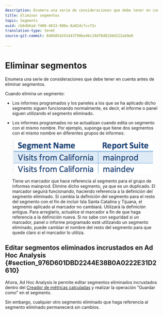 ```yaml
---
description: Enumera una serie de consideraciones que debe tener en cuenta antes de eliminar segmentos.
title: Eliminar segmentos
topic: Segments
uuid: cb6db6ad-f400-4633-900a-8a02dcfccf2c
translation-type: tm+mt
source-git-commit: 8d6685d241443798be46c19d70d8150d222ab9e8

---
```



# Eliminar segmentos

Enumera una serie de consideraciones que debe tener en cuenta antes de eliminar segmentos.

Cuando elimina un segmento:

* Los informes programados y los paneles a los que se ha aplicado dicho segmento siguen funcionando normalmente, es decir, el informe o panel siguen utilizando el segmento eliminado.
* Los informes programados no se actualizan cuando edita un segmento con el mismo nombre. Por ejemplo, suponga que tiene dos segmentos con el mismo nombre en diferentes grupos de informes:

   ![](assets/duplicate_seg_names.png)

   Tiene un marcador que hace referencia al segmento para el grupo de informes mainprod. Elimine dicho segmento, ya que es un duplicado. El marcador seguirá funcionando, haciendo referencia a la definición del segmento eliminado. Si cambia la definición del segmento para el resto del segmento con el fin de incluir Isla Santa Catalina y Tijuana, el segmento aplicado al marcador no cambiará. Utilizará la definición antigua. Para arreglarlo, actualice el marcador a fin de que haga referencia a la definición nueva. Si no sabe con seguridad si un marcador, panel o informe programado esté utilizando un segmento eliminado, puede cambiar el nombre del resto del segmento para que quede claro si el marcador lo utiliza.

## Editar segmentos eliminados incrustados en Ad Hoc Analysis {#section_976D601DBD2244E38B0A0222E31D2610}

Ahora, Ad Hoc Analysis le permite editar segmentos eliminados incrustados dentro del [Creador de métricas calculadas](https://docs.adobe.com/content/help/es-ES/analytics/components/calculated-metrics/cm-overview.html) y realizar la operación &quot;Guardar como&quot; en el segmento.

Sin embargo, cualquier otro segmento eliminado que haga referencia al segmento eliminado permanecerá sin cambios.
